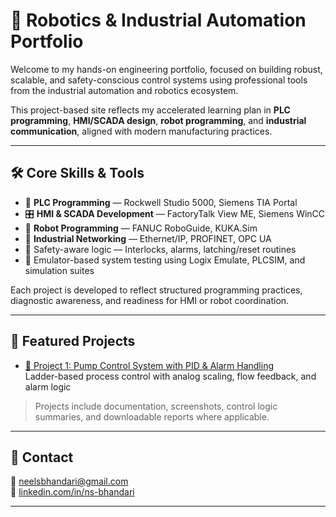 # 🤖 Robotics & Industrial Automation Portfolio

Welcome to my hands-on engineering portfolio, focused on building robust, scalable, and safety-conscious control systems using professional tools from the industrial automation and robotics ecosystem.

This project-based site reflects my accelerated learning plan in **PLC programming**, **HMI/SCADA design**, **robot programming**, and **industrial communication**, aligned with modern manufacturing practices.

---

## 🛠️ Core Skills & Tools

- 🧠 **PLC Programming** — Rockwell Studio 5000, Siemens TIA Portal  
- 🎛️ **HMI & SCADA Development** — FactoryTalk View ME, Siemens WinCC  
- 🤖 **Robot Programming** — FANUC RoboGuide, KUKA.Sim  
- 📶 **Industrial Networking** — Ethernet/IP, PROFINET, OPC UA  
- 🔐 Safety-aware logic — Interlocks, alarms, latching/reset routines  
- 🧪 Emulator-based system testing using Logix Emulate, PLCSIM, and simulation suites

Each project is developed to reflect structured programming practices, diagnostic awareness, and readiness for HMI or robot coordination.

---

## 📂 Featured Projects

- [🚰 Project 1: Pump Control System with PID & Alarm Handling](Project01_PumpControlSystem/)  
  Ladder-based process control with analog scaling, flow feedback, and alarm logic


> Projects include documentation, screenshots, control logic summaries, and downloadable reports where applicable.

---

## 📄 Contact

📧 [neelsbhandari@gmail.com](mailto:neelsbhandari@gmail.com)  
🔗 [linkedin.com/in/ns-bhandari](https://www.linkedin.com/in/ns-bhandari)


---


